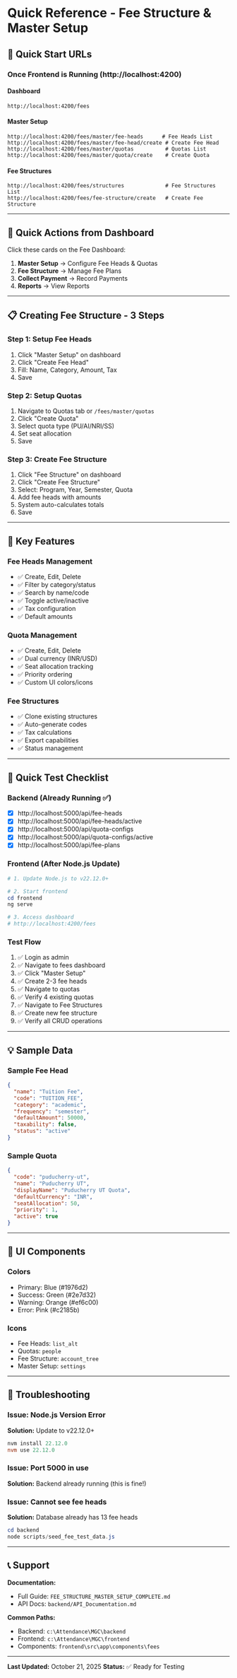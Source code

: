 # Quick Reference - Fee Structure & Master Setup

## 🚀 Quick Start URLs

### Once Frontend is Running (http://localhost:4200)

#### Dashboard
```
http://localhost:4200/fees
```

#### Master Setup
```
http://localhost:4200/fees/master/fee-heads      # Fee Heads List
http://localhost:4200/fees/master/fee-head/create # Create Fee Head
http://localhost:4200/fees/master/quotas          # Quotas List
http://localhost:4200/fees/master/quota/create    # Create Quota
```

#### Fee Structures
```
http://localhost:4200/fees/structures             # Fee Structures List
http://localhost:4200/fees/fee-structure/create   # Create Fee Structure
```

---

## 🎯 Quick Actions from Dashboard

Click these cards on the Fee Dashboard:

1. **Master Setup** → Configure Fee Heads & Quotas
2. **Fee Structure** → Manage Fee Plans
3. **Collect Payment** → Record Payments
4. **Reports** → View Reports

---

## 📋 Creating Fee Structure - 3 Steps

### Step 1: Setup Fee Heads
1. Click "Master Setup" on dashboard
2. Click "Create Fee Head"
3. Fill: Name, Category, Amount, Tax
4. Save

### Step 2: Setup Quotas
1. Navigate to Quotas tab or `/fees/master/quotas`
2. Click "Create Quota"
3. Select quota type (PU/AI/NRI/SS)
4. Set seat allocation
5. Save

### Step 3: Create Fee Structure
1. Click "Fee Structure" on dashboard
2. Click "Create Fee Structure"
3. Select: Program, Year, Semester, Quota
4. Add fee heads with amounts
5. System auto-calculates totals
6. Save

---

## 🔑 Key Features

### Fee Heads Management
- ✅ Create, Edit, Delete
- ✅ Filter by category/status
- ✅ Search by name/code
- ✅ Toggle active/inactive
- ✅ Tax configuration
- ✅ Default amounts

### Quota Management
- ✅ Create, Edit, Delete
- ✅ Dual currency (INR/USD)
- ✅ Seat allocation tracking
- ✅ Priority ordering
- ✅ Custom UI colors/icons

### Fee Structures
- ✅ Clone existing structures
- ✅ Auto-generate codes
- ✅ Tax calculations
- ✅ Export capabilities
- ✅ Status management

---

## 🧪 Quick Test Checklist

### Backend (Already Running ✅)
- [x] http://localhost:5000/api/fee-heads
- [x] http://localhost:5000/api/fee-heads/active
- [x] http://localhost:5000/api/quota-configs
- [x] http://localhost:5000/api/quota-configs/active
- [x] http://localhost:5000/api/fee-plans

### Frontend (After Node.js Update)
```powershell
# 1. Update Node.js to v22.12.0+

# 2. Start frontend
cd frontend
ng serve

# 3. Access dashboard
# http://localhost:4200/fees
```

### Test Flow
1. ✅ Login as admin
2. ✅ Navigate to fees dashboard
3. ✅ Click "Master Setup"
4. ✅ Create 2-3 fee heads
5. ✅ Navigate to quotas
6. ✅ Verify 4 existing quotas
7. ✅ Navigate to Fee Structures
8. ✅ Create new fee structure
9. ✅ Verify all CRUD operations

---

## 💡 Sample Data

### Sample Fee Head
```json
{
  "name": "Tuition Fee",
  "code": "TUITION_FEE",
  "category": "academic",
  "frequency": "semester",
  "defaultAmount": 50000,
  "taxability": false,
  "status": "active"
}
```

### Sample Quota
```json
{
  "code": "puducherry-ut",
  "name": "Puducherry UT",
  "displayName": "Puducherry UT Quota",
  "defaultCurrency": "INR",
  "seatAllocation": 50,
  "priority": 1,
  "active": true
}
```

---

## 🎨 UI Components

### Colors
- Primary: Blue (#1976d2)
- Success: Green (#2e7d32)
- Warning: Orange (#ef6c00)
- Error: Pink (#c2185b)

### Icons
- Fee Heads: `list_alt`
- Quotas: `people`
- Fee Structure: `account_tree`
- Master Setup: `settings`

---

## 🔧 Troubleshooting

### Issue: Node.js Version Error
**Solution:** Update to v22.12.0+
```powershell
nvm install 22.12.0
nvm use 22.12.0
```

### Issue: Port 5000 in use
**Solution:** Backend already running (this is fine!)

### Issue: Cannot see fee heads
**Solution:** Database already has 13 fee heads
```powershell
cd backend
node scripts/seed_fee_test_data.js
```

---

## 📞 Support

**Documentation:**
- Full Guide: `FEE_STRUCTURE_MASTER_SETUP_COMPLETE.md`
- API Docs: `backend/API_Documentation.md`

**Common Paths:**
- Backend: `c:\Attendance\MGC\backend`
- Frontend: `c:\Attendance\MGC\frontend`
- Components: `frontend\src\app\components\fees`

---

**Last Updated:** October 21, 2025
**Status:** ✅ Ready for Testing
